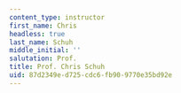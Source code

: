 ```yaml
---
content_type: instructor
first_name: Chris
headless: true
last_name: Schuh
middle_initial: ''
salutation: Prof.
title: Prof. Chris Schuh
uid: 87d2349e-d725-cdc6-fb90-9770e35bd92e
---
```

